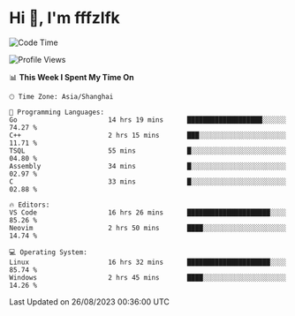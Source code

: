 # Hi 👋, I'm fffzlfk

<!--START_SECTION:waka-->
![Code Time](http://img.shields.io/badge/Code%20Time-366%20hrs%2059%20mins-blue)

![Profile Views](http://img.shields.io/badge/Profile%20Views-10-blue)

📊 **This Week I Spent My Time On** 

```text
🕑︎ Time Zone: Asia/Shanghai

💬 Programming Languages: 
Go                       14 hrs 19 mins      ███████████████████░░░░░░   74.27 % 
C++                      2 hrs 15 mins       ███░░░░░░░░░░░░░░░░░░░░░░   11.71 % 
TSQL                     55 mins             █░░░░░░░░░░░░░░░░░░░░░░░░   04.80 % 
Assembly                 34 mins             █░░░░░░░░░░░░░░░░░░░░░░░░   02.97 % 
C                        33 mins             █░░░░░░░░░░░░░░░░░░░░░░░░   02.88 % 

🔥 Editors: 
VS Code                  16 hrs 26 mins      █████████████████████░░░░   85.26 % 
Neovim                   2 hrs 50 mins       ████░░░░░░░░░░░░░░░░░░░░░   14.74 % 

💻 Operating System: 
Linux                    16 hrs 32 mins      █████████████████████░░░░   85.74 % 
Windows                  2 hrs 45 mins       ████░░░░░░░░░░░░░░░░░░░░░   14.26 % 
```


 Last Updated on 26/08/2023 00:36:00 UTC
<!--END_SECTION:waka-->
